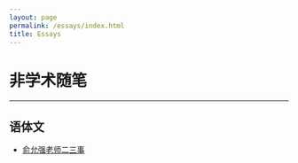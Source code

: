 ```yaml
---
layout: page
permalink: /essays/index.html
title: Essays
---
```


# 非学术随笔

---

## 语体文

- [俞允强老师二三事](./essays/yunqiang_yu.md)
